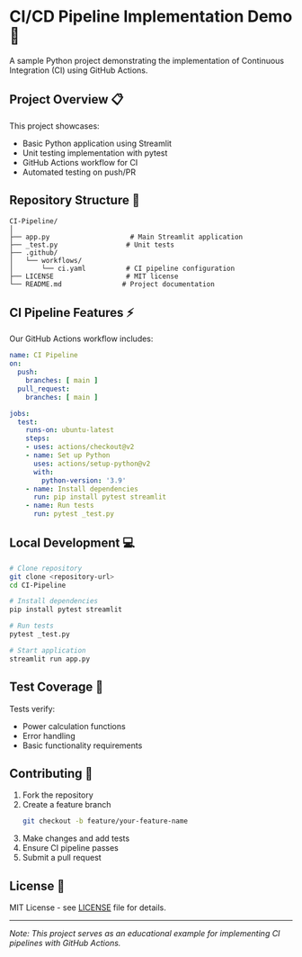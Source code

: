 # CI/CD Pipeline Implementation Demo 🚀

A sample Python project demonstrating the implementation of Continuous Integration (CI) using GitHub Actions.

## Project Overview 📋

This project showcases:
- Basic Python application using Streamlit
- Unit testing implementation with pytest
- GitHub Actions workflow for CI
- Automated testing on push/PR

## Repository Structure 📁

```
CI-Pipeline/
│
├── app.py                    # Main Streamlit application
├── _test.py                 # Unit tests
├── .github/
│   └── workflows/
│       └── ci.yaml          # CI pipeline configuration
├── LICENSE                  # MIT license
└── README.md               # Project documentation
```

## CI Pipeline Features ⚡

Our GitHub Actions workflow includes:

```yaml
name: CI Pipeline
on:
  push:
    branches: [ main ]
  pull_request:
    branches: [ main ]

jobs:
  test:
    runs-on: ubuntu-latest
    steps:
    - uses: actions/checkout@v2
    - name: Set up Python
      uses: actions/setup-python@v2
      with:
        python-version: '3.9'
    - name: Install dependencies
      run: pip install pytest streamlit
    - name: Run tests
      run: pytest _test.py
```

## Local Development 💻

```bash
# Clone repository
git clone <repository-url>
cd CI-Pipeline

# Install dependencies
pip install pytest streamlit

# Run tests
pytest _test.py

# Start application
streamlit run app.py
```

## Test Coverage 🧪

Tests verify:
- Power calculation functions
- Error handling
- Basic functionality requirements

## Contributing 🤝

1. Fork the repository
2. Create a feature branch
   ```bash
   git checkout -b feature/your-feature-name
   ```
3. Make changes and add tests
4. Ensure CI pipeline passes
5. Submit a pull request

## License 📄

MIT License - see [LICENSE](LICENSE) file for details.

---
*Note: This project serves as an educational example for implementing CI pipelines with GitHub Actions.*
